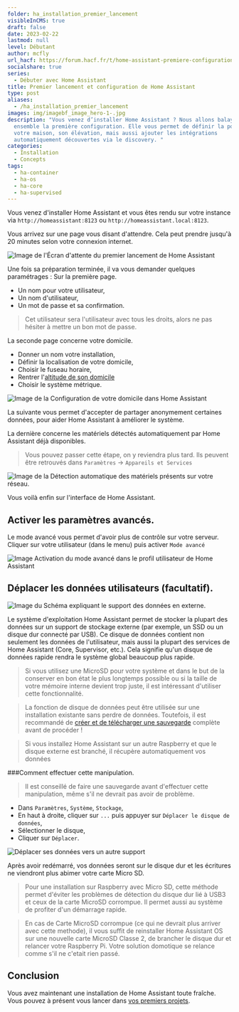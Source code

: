```yaml
---
folder: ha_installation_premier_lancement
visibleInCMS: true
draft: false
date: 2023-02-22
lastmod: null
level: Débutant
author: mcfly
url_hacf: https://forum.hacf.fr/t/home-assistant-premiere-configuration/679
socialshare: true
series:
  - Débuter avec Home Assistant
title: Premier lancement et configuration de Home Assistant
type: post
aliases:
  - /ha_installation_premier_lancement
images: img/imagebf_image_hero-1-.jpg
description: "Vous venez d’installer Home Assistant ? Nous allons balayer
  ensemble la première configuration. Elle vous permet de définir la position de
  votre maison, son élévation, mais aussi ajouter les intégrations
  automatiquement découvertes via le discovery. "
categories:
  - Installation
  - Concepts
tags:
  - ha-container
  - ha-os
  - ha-core
  - ha-supervised
---
```

Vous venez d'installer Home Assistant et vous êtes rendu sur votre instance via `http://homeassistant:8123` ou `http://homeassistant.local:8123`. 

Vous arrivez sur une page vous disant d'attendre. Cela peut prendre jusqu'à 20 minutes selon votre connexion internet.

![Image de l'Écran d'attente du premier lancement de Home Assistant](img/installation_prepring_home_assistant-1-.jpg "Écran d'attente du premier lancement de Home Assistant")

Une fois sa préparation terminée, il va vous demander quelques paramétrages :
Sur la première page.

* Un nom pour votre utilisateur,
* Un nom d'utilisateur,
* Un mot de passe et sa confirmation.

> Cet utilisateur sera l'utilisateur avec tous les droits, alors ne pas hésiter à mettre un bon mot de passe.

La seconde page concerne votre domicile.

* Donner un nom votre installation,
* Définir la localisation de votre domicile,
* Choisir le fuseau horaire,
* Rentrer l'[altitude de son domicile](https://www.calcmaps.com/fr/map-elevation/)
* Choisir le système métrique.

![Image de la Configuration de votre domicile dans Home Assistant](img/installation_position_gps_domicile-1-.png "Configuration de votre domicile dans Home Assistant")

La suivante vous permet d'accepter de partager anonymement certaines données, pour aider Home Assistant à améliorer le système.

La dernière concerne les matériels détectés automatiquement par Home Assistant déjà disponibles.

> Vous pouvez passer cette étape, on y reviendra plus tard. Ils peuvent être retrouvés dans `Paramètres` -> `Appareils et Services`

![Image de la Détection automatique des matériels présents sur votre réseau.](img/installation_detection_automatique_materiels-1-.png "Détection automatique des matériels présents sur votre réseau.")

Vous voilà enfin sur l'interface de Home Assistant.

## Activer les paramètres avancés.

Le mode avancé vous permet d'avoir plus de contrôle sur votre serveur.
Cliquer sur votre utilisateur (dans le menu) puis activer `Mode avancé`

![Image Activation du mode avancé dans le profil utilisateur de Home Assistant](img/profil_utilisateur-1-.png "Activation du mode avancé dans le profil utilisateur de Home Assistant")

## Déplacer les données utilisateurs (facultatif).

![Image du Schéma expliquant le support des données en externe.](img/ha_usbdatadisk.png "Schéma expliquant le support des données en externe.")

Le système d'exploitation Home Assistant permet de stocker la plupart des données sur un support de stockage externe (par exemple, un SSD ou un disque dur connecté par USB). Ce disque de données contient non seulement les données de l'utilisateur, mais aussi la plupart des services de Home Assistant (Core, Supervisor, etc.). Cela signifie qu'un disque de données rapide rendra le système global beaucoup plus rapide.

>Si vous utilisez une MicroSD pour votre système et dans le but de la conserver en bon état le plus longtemps possible ou si la taille de votre mémoire interne devient trop juste, il est intéressant d'utiliser cette fonctionnalité.

>La fonction de disque de données peut être utilisée sur une installation existante sans perdre de données. Toutefois, il est recommandé de [créer et de télécharger une sauvegarde](https://www.home-assistant.io/common-tasks/os/#backups) complète avant de procéder !

>Si vous installez Home Assistant sur un autre Raspberry et que le disque externe est branché, il récupère automatiquement vos données

###Comment effectuer cette manipulation.
>Il est conseillé de faire une sauvegarde avant d'effectuer cette manipulation, même s'il ne devrait pas avoir de problème.

* Dans `Paramètres`, `Système`, `Stockage`,
* En haut à droite, cliquer sur `...` puis appuyer sur `Déplacer le disque de données`,
* Sélectionner le disque,
* Cliquer sur `Déplacer`.

![Déplacer ses données vers un autre support](img/deplacer_donnees_utilisateur_home_assistant.gif "Déplacer ses données vers un autre support")

Après avoir redémarré, vos données seront sur le disque dur et les écritures ne viendront plus abimer votre carte Micro SD.

> Pour une installation sur Raspberry avec Micro SD, cette méthode permet d'éviter les problèmes de détection du disque dur lié à USB3 et ceux de la carte MicroSD corrompue. Il permet aussi au système de profiter d'un démarrage rapide.

>En cas de Carte MicroSD corrompue (ce qui ne devrait plus arriver avec cette methode), il vous suffit de reinstaller Home Assistant OS sur une nouvelle carte MicroSD Classe 2, de brancher le disque dur et relancer votre Raspberry Pi. Votre solution domotique se relance comme s'il ne c'etait rien passé.


## Conclusion
Vous avez maintenant une installation de Home Assistant toute fraîche. 
Vous pouvez à présent vous lancer dans [vos premiers projets](/ha_premiers_projets).
